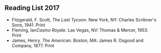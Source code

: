 ## Reading List 2017

<ul class="list-reset">
  <li class="mb1">Fitzgerald, F. Scott, <em>The Last Tycoon</em>. New York, NY: Charles Scribner's Sons, 1941. Print</li>
  <li class="mb1">Fleming, Ian<em>Casino Royale</em>. Las Vegas, NV: Thomas &amp; Mercer, 1953. Print</li>
  <li class="mb1">James, Henry. <em>The American</em>. Boston, MA: James R. Osgood and Company, 1877. Print</li>
</ul>
